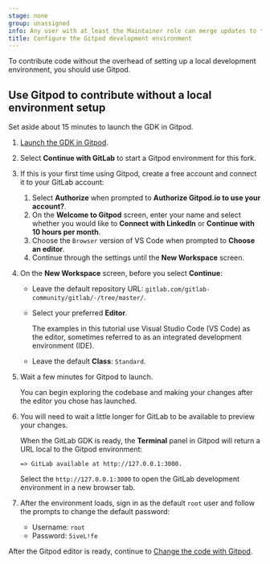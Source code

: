 ```yaml
---
stage: none
group: unassigned
info: Any user with at least the Maintainer role can merge updates to this content. For details, see https://docs.gitlab.com/ee/development/development_processes.html#development-guidelines-review.
title: Configure the Gitpod development environment
---
```


To contribute code without the overhead of setting up a local development environment,
you should use Gitpod.

## Use Gitpod to contribute without a local environment setup

Set aside about 15 minutes to launch the GDK in Gitpod.

1. [Launch the GDK in Gitpod](https://gitpod.io/#https://gitlab.com/gitlab-community/gitlab/-/tree/master/).
1. Select **Continue with GitLab** to start a Gitpod environment for this fork.
1. If this is your first time using Gitpod, create a free account and connect it
   to your GitLab account:
   1. Select **Authorize** when prompted to **Authorize Gitpod.io to use your account?**.
   1. On the **Welcome to Gitpod** screen, enter your name and select whether you would like
      to **Connect with LinkedIn** or **Continue with 10 hours per month**.
   1. Choose the `Browser` version of VS Code when prompted to **Choose an editor**.
   1. Continue through the settings until the **New Workspace** screen.
1. On the **New Workspace** screen, before you select **Continue**:
   - Leave the default repository URL: `gitlab.com/gitlab-community/gitlab/-/tree/master/`.
   - Select your preferred **Editor**.

      The examples in this tutorial use Visual Studio Code (VS Code) as the editor,
      sometimes referred to as an integrated development environment (IDE).

   - Leave the default **Class**: `Standard`.

1. Wait a few minutes for Gitpod to launch.

   You can begin exploring the codebase and making your changes after the editor you chose has launched.

1. You will need to wait a little longer for GitLab to be available to preview your changes.

   When the GitLab GDK is ready, the **Terminal** panel in Gitpod will return
   a URL local to the Gitpod environment:

   ```shell
   => GitLab available at http://127.0.0.1:3000.
   ```

   Select the `http://127.0.0.1:3000` to open the GitLab development environment in a new browser tab.

1. After the environment loads, sign in as the default `root` user and
   follow the prompts to change the default password:

   - Username: `root`
   - Password: `5iveL!fe`

After the Gitpod editor is ready, continue to [Change the code with Gitpod](contribute-gitpod.md).
